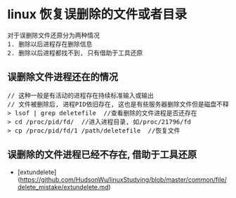 # linux 恢复误删除的文件或者目录

<pre>
对于误删除文件还原分为两种情况
1. 删除以后进程存在删除信息
2. 删除以后进程都找不到, 只有借助于工具还原
</pre>

## 误删除文件进程还在的情况

<pre>
// 这种一般是有活动的进程存在持续标准输入或输出
// 文件被删除后, 进程PID依旧存在, 这也是有些服务器删除文件但是磁盘不释放的原因
> lsof | grep deletefile  //查看删除的文件进程是否还存在
> cd /proc/pid/fd/  //进入进程目录, 如/proc/21796/fd
> cp /proc/pid/fd/1 /path/deletefile  //恢复文件
</pre>

## 误删除的文件进程已经不存在, 借助于工具还原

+ [extundelete] (https://github.com/HudsonWu/linuxStudying/blob/master/common/file/delete_mistake/extundelete.md)
